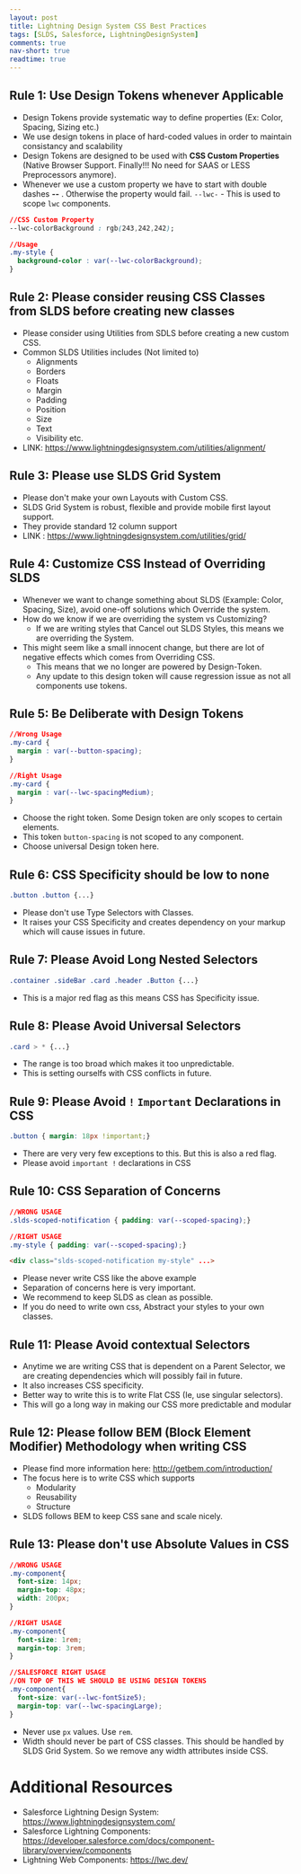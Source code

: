 ```yaml
---
layout: post
title: Lightning Design System CSS Best Practices
tags: [SLDS, Salesforce, LightningDesignSystem]
comments: true
nav-short: true
readtime: true
---
```


## Rule 1: Use Design Tokens whenever Applicable

* Design Tokens provide systematic way to define properties (Ex: Color, Spacing, Sizing etc.)
* We use design tokens in place of hard-coded values in order to maintain consistancy and scalability
* Design Tokens are designed to be used with **CSS Custom Properties** (Native Browser Support. Finally!!! No need for SAAS or LESS Preprocessors anymore).
* Whenever we use a custom property we have to start with double dashes **--** . Otherwise the property would fail. `--lwc-` - This is used to scope `lwc` components.

```css
//CSS Custom Property
--lwc-colorBackground : rgb(243,242,242);

//Usage
.my-style {
  background-color : var(--lwc-colorBackground);
}
```

## Rule 2: Please consider reusing CSS Classes from SLDS before creating new classes

* Please consider using Utilities from SDLS before creating a new custom CSS.
* Common SLDS Utilities includes (Not limited to)
  * Alignments
  * Borders
  * Floats
  * Margin
  * Padding
  * Position
  * Size
  * Text
  * Visibility etc.
* LINK: https://www.lightningdesignsystem.com/utilities/alignment/


## Rule 3: Please use SLDS Grid System

* Please don't make your own Layouts with Custom CSS.
* SLDS Grid System is robust, flexible and provide mobile first layout support.
* They provide standard 12 column support
* LINK : https://www.lightningdesignsystem.com/utilities/grid/

## Rule 4: Customize CSS Instead of Overriding SLDS

* Whenever we want to change something about SLDS (Example: Color, Spacing, Size), avoid one-off solutions which Override the system.
* How do we know if we are overriding the system vs Customizing?
  * If we are writing styles that Cancel out SLDS Styles, this means we are overriding the System.
* This might seem like a small innocent change, but there are lot of negative effects which comes from Overriding CSS.
  * This means that we no longer are powered by Design-Token.
  * Any update to this design token will cause regression issue as not all components use tokens.
  
## Rule 5: Be Deliberate with Design Tokens

```css
//Wrong Usage
.my-card {
  margin : var(--button-spacing);
}

//Right Usage
.my-card {
  margin : var(--lwc-spacingMedium);
}
```

* Choose the right token. Some Design token are only scopes to certain elements.
* This token `button-spacing` is not scoped to any component.
* Choose universal Design token here.

## Rule 6: CSS Specificity should be low to none

```css
.button .button {...}
```

* Please don't use Type Selectors with Classes.
* It raises your CSS Specificity and creates dependency on your markup which will cause issues in future.

## Rule 7: Please Avoid Long Nested Selectors

```css
.container .sideBar .card .header .Button {...}
```
* This is a major red flag as this means CSS has Specificity issue.

## Rule 8: Please Avoid Universal Selectors

```css
.card > * {...}
```
* The range is too broad which makes it too unpredictable.
* This is setting ourselfs with CSS conflicts in future.


## Rule 9: Please Avoid `!` `Important` Declarations in CSS

```css
.button { margin: 18px !important;}
```
* There are very very few exceptions to this. But this is also a red flag.
* Please avoid `important !` declarations in CSS

## Rule 10: CSS Separation of Concerns

```css
//WRONG USAGE
.slds-scoped-notification { padding: var(--scoped-spacing);}

//RIGHT USAGE
.my-style { padding: var(--scoped-spacing);}
```

```html
<div class="slds-scoped-notification my-style" ...>
```
* Please never write CSS like the above example
* Separation of concerns here is very important.
* We recommend to keep SLDS as clean as possible.
* If you do need to write own css, Abstract your styles to your own classes.

## Rule 11: Please Avoid contextual Selectors

* Anytime we are writing CSS that is dependent on a Parent Selector, we are creating dependencies which will possibly fail in future.
* It also increases CSS specificity.
* Better way to write this is to write Flat CSS (Ie, use singular selectors).
* This will go a long way in making our CSS more predictable and modular

## Rule 12: Please follow BEM (Block Element Modifier) Methodology when writing CSS

* Please find more information here: http://getbem.com/introduction/
* The focus here is to write CSS which supports
  * Modularity
  * Reusability
  * Structure
* SLDS follows BEM to keep CSS sane and scale nicely.

## Rule 13: Please don't use Absolute Values in CSS

```css
//WRONG USAGE
.my-component{
  font-size: 14px;
  margin-top: 48px;
  width: 200px;
}

//RIGHT USAGE
.my-component{
  font-size: 1rem;
  margin-top: 3rem;
}

//SALESFORCE RIGHT USAGE
//ON TOP OF THIS WE SHOULD BE USING DESIGN TOKENS
.my-component{
  font-size: var(--lwc-fontSize5);
  margin-top: var(--lwc-spacingLarge);
}
```
* Never use `px` values. Use `rem`.
* Width should never be part of CSS classes. This should be handled by SLDS Grid System. So we remove any width attributes inside CSS.

# Additional Resources
* Salesforce Lightning Design System: https://www.lightningdesignsystem.com/
* Salesforce Lightning Components: https://developer.salesforce.com/docs/component-library/overview/components
* Lightning Web Components: https://lwc.dev/
